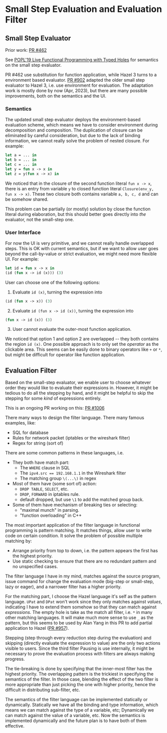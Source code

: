 # Small Step Evaluation and Evaluation Filter

## Small Step Evaluator

Prior work: [PR #462](https://github.com/hazelgrove/hazel/pull/462)

See
[POPL'19 Live Functional Programming with Typed Holes](https://doi.org/10.1145/3291622)
for semantics on the small step evaluator.

PR #462 use substitution for function application, while Hazel 3 turns
to a environment based evaluator.
[PR #902](https://github.com/hazelgrove/hazel/pull/902) adapted the
older small step evaluator to Hazel 3, i.e. use environment for
evaluation. The adaptation work is mostly done by now (Apr, 2023), but
there are many possible improvements, both on the semantics and the UI.

### Semantics

The updated small step evaluator deploys the environment-based
evaluation scheme, which means we have to consider environment during
decomposition and composition. The duplication of closure can be
eliminated by careful consideration, but due to the lack of binding
information, we cannot really solve the problem of nested closure. For
example:
```ocaml
let a = ... in
let b = ... in
let c = ... in
let y = fun x -> x in
let z = y(fun x -> x) in
```
We noticed that in the closure of the second function literal
`fun x -> x`, there is an entry from variable `y` to closed function
literal `Closure(env_y, fun x -> x)`. These two closure both contains
variable `a, b, c, d` and can be somehow shared.

This problem can be partially (or mostly) solution by close the function
literal during elaboration, but this should better goes directly into
*the* evaluator, not the small-step one.

### User Interface

For now the UI is very primitive, and we cannot really handle overlapped
steps. This is OK with current semantics, but if we want to allow user
goes beyond the call-by-value or strict evaluation, we might need more
flexible UI. For example:
```ocaml
let id = fun x -> x in
(id (fun x -> id (x))) (3)
```
User can choose one of the following options:
1. Evaluate `id (x)`, turning the expression into
```ocaml
(id (fun x -> x)) (3)
```
2. Evaluate `id (fun x -> id (x))`, turning the expression into
```ocaml
(fun x -> id (x)) (3)
```
3. User cannot evaluate the outer-most function application.

We noticed that option 1 and option 2 are overlapped -- they both
contains the region `id (x)`. One possible approach is to only set the
*operator* as the clickable area. This seems can be easily done to
binary operators like `+` or `*`, but might be difficult for operator
like function application.

## Evaluation Filter

Based on the small-step evaluator, we enable user to choose whatever
order they would like to evaluate their expressions in. However, it
might be tedious to do all the stepping by hand, and it might be helpful
to skip the stepping for some *kind* of expressions entirely.

This is an ongoing PR working on this:
[PR #1006](https://github.com/hazelgrove/hazel/pull/1006)

There many ways to design the filter language. There many famous
examples, like:
- SQL for database
- Rules for network packet (iptables or the wireshark filter)
- Regex for string (sort of)

There are some common patterns in these languages, i.e.
- They both have match part:
  - The `WHERE` clause in SQL
  - The `ipv4.src == 192.168.1.1` in the Wireshark filter
  - The matching group `\(...\)` in regex
- Most of them have (some sort of) action:
  - `DROP TABLE`, `SELECT`, etc.
  - `DROP`, `FORWARD` in iptables rule.
  - default dropped, but use `\1` to add the matched group back.
- Some of them have mechanism of breaking ties or selecting:
  - "maximal munch" in parsing.
  - "function overloading" in C++

The most important application of the filter language in functional
programming is pattern matching. It matches things, allow user to write
code on certain condition. It solve the problem of possible multiple
matching by:
- Arrange priority from top to down, i.e. the pattern appears the first
   has the highest priority.
- Use static checking to ensure that there are no redundant pattern
   and no unspecified cases.

The filter language I have in my mind, matches against the source
program, issue command for change the evaluation mode (big-step or
small-step, lazy or eager), and a narrower filter has a higher priority.

For the matching part, I choose the Hazel language it's self as the
pattern language. `UPat` and `DPat` won't work since they only matches
against *values*, indicating I have to extend them somehow so that they
can match against *expressions*. The empty hole is take as the
match all filter, i.e. `*` in many other matching languages. It will
make much more sense to use `_` as the pattern, but this seems to be
used by Alan Yang in this PR to add partial application to Hazel
([PR #957](https://github.com/hazelgrove/hazel/pull/957)).

Stepping (step through every reduction step during the evaluation) and
skipping (directly evaluate the expression to value) are the only two
actions visible to users. Since the third filter Pausing is use
internally, it might be necessary to prove the evaluation process with
filters are always making progress.

The tie-breaking is done by specifying that the inner-most filter has
the highest priority. The overlapping pattern is the trickiest in
specifying the semantics of the filter. In those case, blending the
effect of the two filter is more appropriate than just picking the one
with higher priority, hence the difficult in distributing sub-filter,
etc.

The semantics of the filter language can be implemented statically
or dynamically. Statically we have all the binding and type information,
which means we can match against the type of a variable, etc;
Dynamically we can match against the value of a variable, etc. Now the
semantics is implemented dynamically and the future plan is to have both
of them effective.
